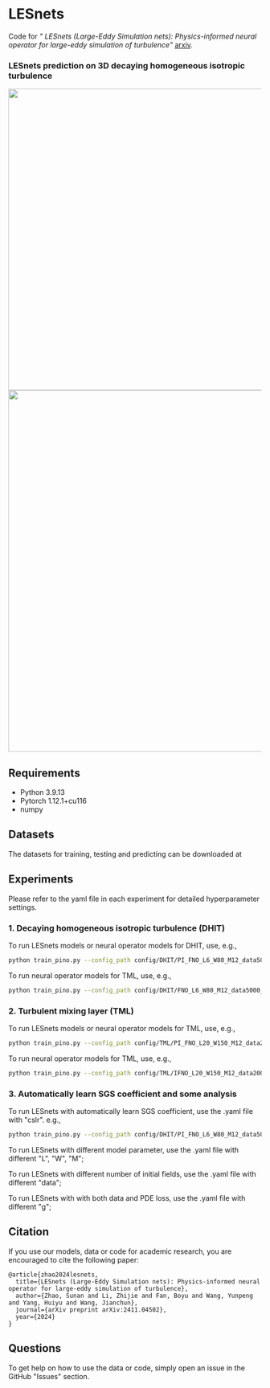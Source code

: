 # LESnets
Code for *" LESnets (Large-Eddy Simulation nets): Physics-informed neural operator for large-eddy simulation of turbulence"*  [arxiv](https://arxiv.org/abs/2411.04502).


<h3> LESnets prediction on 3D decaying homogeneous isotropic turbulence </h3>
<img src="(https://github.com/Sunan-zhao/LESnets/blob/main/assets/DHIT_sample5_3tau.gif)" width="600">


<img src="(https://github.com/Sunan-zhao/LESnets/blob/main/assets/LESnets_model.jpg" width="720" >


## Requirements
- Python 3.9.13
- Pytorch 1.12.1+cu116
- numpy

## Datasets
The datasets for training, testing and predicting can be downloaded at 

## Experiments
Please refer to the yaml file in each experiment for detailed hyperparameter settings.

### 1. Decaying homogeneous isotropic turbulence (DHIT)
To run LESnets models or neural operator models for DHIT, use, e.g.,
```bash 
python train_pino.py --config_path config/DHIT/PI_FNO_L6_W80_M12_data5000_g0_gp0.yaml
```
To run neural operator models for TML, use, e.g.,

```bash 
python train_pino.py --config_path config/DHIT/FNO_L6_W80_M12_data5000_g1_gp0.yaml
```

### 2. Turbulent mixing layer (TML)
To run LESnets models or neural operator models for TML, use, e.g.,
```bash 
python train_pino.py --config_path config/TML/PI_FNO_L20_W150_M12_data2000_g0_gp0.yaml
```
To run neural operator models for TML, use, e.g.,

```bash 
python train_pino.py --config_path config/TML/IFNO_L20_W150_M12_data2000_g1_gp0.yaml
```
### 3. Automatically learn SGS coefficient and some analysis
To run LESnets with automatically learn SGS coefficient, use the .yaml file with "cslr". e.g., 
```bash 
python train_pino.py --config_path config/DHIT/PI_FNO_L6_W80_M12_data5000_g0_gp05_fDNS_cslr1e5.yaml
```
To run LESnets with different model parameter, use the .yaml file with different "L", "W", "M";

To run LESnets with different number of initial fields, use the .yaml file with different "data";

To run LESnets with with both data and PDE loss, use the .yaml file with different "g";


## Citation

If you use our models, data or code for academic research, you are encouraged to cite the following paper:

```
@article{zhao2024lesnets,
  title={LESnets (Large-Eddy Simulation nets): Physics-informed neural operator for large-eddy simulation of turbulence},
  author={Zhao, Sunan and Li, Zhijie and Fan, Boyu and Wang, Yunpeng and Yang, Huiyu and Wang, Jianchun},
  journal={arXiv preprint arXiv:2411.04502},
  year={2024}
}
```
## Questions

To get help on how to use the data or code, simply open an issue in the GitHub "Issues" section.
